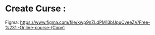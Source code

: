 # Create Curse : 
Figma: https://www.figma.com/file/kwp9nZLdPM13bUpuCveeZV/Free-%231.-Online-course-(Copy)
